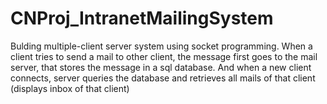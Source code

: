 # CNProj_IntranetMailingSystem
Bulding multiple-client server system using socket programming.  When a client tries to send a mail to other client,  the message first goes to the mail server, that stores the message in a sql database. And when a new client connects, server queries the database and retrieves all mails of that client (displays inbox of that client) 
